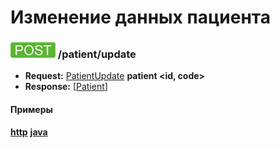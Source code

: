 Изменение данных пациента
=

### ![POST](../../../img/post.png) /patient/update
* **Request:** [PatientUpdate](../../../types/types.md#patientupdate) **patient <id, code>**
* **Response:** [[Patient](../../../types/types.md#Patient)]

#### Примеры
**[http](examples/update.md)**
**[java](examples/updateJava.md)**
